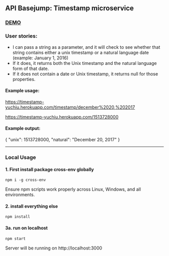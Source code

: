 ## API Basejump: Timestamp microservice

### [DEMO](https://timestamp-yuchiu.herokuapp.com/)

### User stories:
- I can pass a string as a parameter, and it will check to see whether that string contains either a unix timestamp or a natural language date (example: January 1, 2016)
- If it does, it returns both the Unix timestamp and the natural language form of that date.
- If it does not contain a date or Unix timestamp, it returns null for those properties.

#### Example usage:
https://timestamp-yuchiu.herokuapp.com/timestamp/december%2020,%202017

https://timestamp-yuchiu.herokuapp.com/1513728000

#### Example output:
{ "unix": 1513728000, "natural": "December 20, 2017" }

*****************************************************

### Local Usage 
#### 1. First install package cross-env globally

```
npm i -g cross-env

```
Ensure npm scripts work properly across Linux, Windows, and all environments.

#### 2. install everything else

```
npm install

```

#### 3a. run on localhost

```
npm start

```
Server will be running on http://localhost:3000